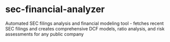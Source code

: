 # sec-financial-analyzer
Automated SEC filings analysis and financial modeling tool - fetches recent SEC filings and creates comprehensive DCF models, ratio analysis, and risk assessments for any public company
